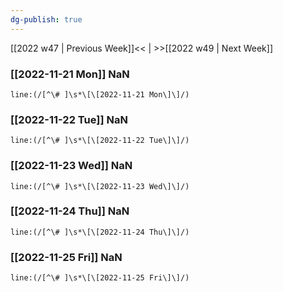 ```yaml
---
dg-publish: true
---
```

[[2022 w47 | Previous Week]]<< | >>[[2022 w49 | Next Week]]
### [[2022-11-21 Mon]] NaN
```query
line:(/[^\# ]\s*\[\[2022-11-21 Mon\]\]/)
```
### [[2022-11-22 Tue]] NaN
```query
line:(/[^\# ]\s*\[\[2022-11-22 Tue\]\]/)
```
### [[2022-11-23 Wed]] NaN
```query
line:(/[^\# ]\s*\[\[2022-11-23 Wed\]\]/)
```
### [[2022-11-24 Thu]] NaN
```query
line:(/[^\# ]\s*\[\[2022-11-24 Thu\]\]/)
```
### [[2022-11-25 Fri]] NaN
```query
line:(/[^\# ]\s*\[\[2022-11-25 Fri\]\]/)
```